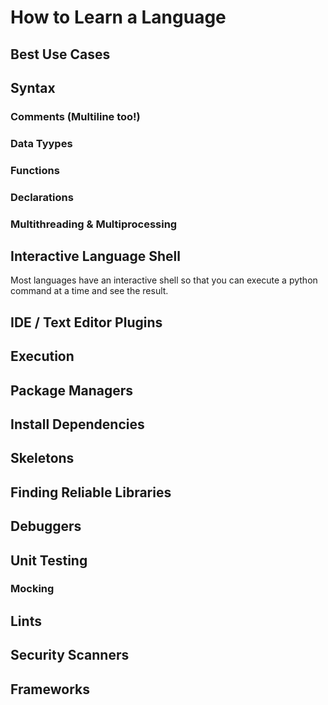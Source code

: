 # How to Learn a Language

## Best Use Cases
## Syntax
### Comments (Multiline too!)
### Data Tyypes
### Functions
### Declarations
### Multithreading & Multiprocessing
## Interactive Language Shell
Most languages have an interactive shell so that you can execute a python command at a time and see the result.

## IDE / Text Editor Plugins
## Execution
## Package Managers
## Install Dependencies
## Skeletons
## Finding Reliable Libraries
## Debuggers
## Unit Testing
  ### Mocking
## Lints
## Security Scanners
## Frameworks
